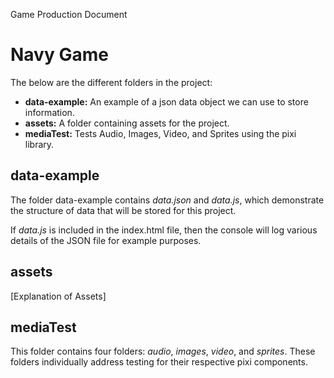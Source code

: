 Game Production Document
# Navy Game
The below are the different folders in the project:
* **data-example:** An example of a json data object we can use to store information.
* **assets:** A folder containing assets for the project.
* **mediaTest:** Tests Audio, Images, Video, and Sprites using the pixi library.
## data-example
The folder data-example contains *data.json* and *data.js*, which demonstrate the structure of data that will be stored for this project.

If *data.js* is included in the index.html file, then the console will log various details of the JSON file for example purposes.

## assets
[Explanation of Assets]

## mediaTest
This folder contains four folders: *audio*, *images*, *video*, and *sprites*. These folders individually address testing for their respective pixi components.